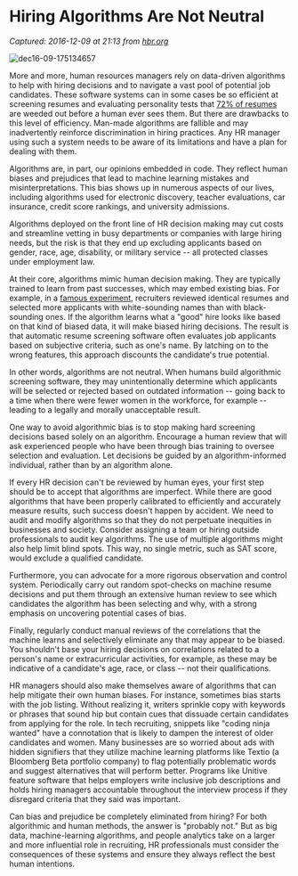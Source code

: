 # Hiring Algorithms Are Not Neutral

_Captured: 2016-12-09 at 21:13 from [hbr.org](https://hbr.org/2016/12/hiring-algorithms-are-not-neutral)_

![dec16-09-175134657](https://hbr.org/resources/images/article_assets/2016/12/dec16-09-175134657-850x478.jpg)

More and more, human resources managers rely on data-driven algorithms to help with hiring decisions and to navigate a vast pool of potential job candidates. These software systems can in some cases be so efficient at screening resumes and evaluating personality tests that [72% of resumes](https://www.accesswire.com/436847/72-of-Resumes-are-Never-Seen-by-Employers) are weeded out before a human ever sees them. But there are drawbacks to this level of efficiency. Man-made algorithms are fallible and may inadvertently reinforce discrimination in hiring practices. Any HR manager using such a system needs to be aware of its limitations and have a plan for dealing with them.

Algorithms are, in part, our opinions embedded in code. They reflect human biases and prejudices that lead to machine learning mistakes and misinterpretations. This bias shows up in numerous aspects of our lives, including algorithms used for electronic discovery, teacher evaluations, car insurance, credit score rankings, and university admissions.

Algorithms deployed on the front line of HR decision making may cut costs and streamline vetting in busy departments or companies with large hiring needs, but the risk is that they end up excluding applicants based on gender, race, age, disability, or military service -- all protected classes under employment law.

At their core, algorithms mimic human decision making. They are typically trained to learn from past successes, which may embed existing bias. For example, in a [famous experiment](http://www.nber.org/papers/w9873), recruiters reviewed identical resumes and selected more applicants with white-sounding names than with black-sounding ones. If the algorithm learns what a "good" hire looks like based on that kind of biased data, it will make biased hiring decisions. The result is that automatic resume screening software often evaluates job applicants based on subjective criteria, such as one's name. By latching on to the wrong features, this approach discounts the candidate's true potential.

In other words, algorithms are not neutral. When humans build algorithmic screening software, they may unintentionally determine which applicants will be selected or rejected based on outdated information -- going back to a time when there were fewer women in the workforce, for example -- leading to a legally and morally unacceptable result.

One way to avoid algorithmic bias is to stop making hard screening decisions based solely on an algorithm. Encourage a human review that will ask experienced people who have been through bias training to oversee selection and evaluation. Let decisions be guided by an algorithm-informed individual, rather than by an algorithm alone.

If every HR decision can't be reviewed by human eyes, your first step should be to accept that algorithms are imperfect. While there are good algorithms that have been properly calibrated to efficiently and accurately measure results, such success doesn't happen by accident. We need to audit and modify algorithms so that they do not perpetuate inequities in businesses and society. Consider assigning a team or hiring outside professionals to audit key algorithms. The use of multiple algorithms might also help limit blind spots. This way, no single metric, such as SAT score, would exclude a qualified candidate.

Furthermore, you can advocate for a more rigorous observation and control system. Periodically carry out random spot-checks on machine resume decisions and put them through an extensive human review to see which candidates the algorithm has been selecting and why, with a strong emphasis on uncovering potential cases of bias.

Finally, regularly conduct manual reviews of the correlations that the machine learns and selectively eliminate any that may appear to be biased. You shouldn't base your hiring decisions on correlations related to a person's name or extracurricular activities, for example, as these may be indicative of a candidate's age, race, or class -- not their qualifications.

HR managers should also make themselves aware of algorithms that can help mitigate their own human biases. For instance, sometimes bias starts with the job listing. Without realizing it, writers sprinkle copy with keywords or phrases that sound hip but contain cues that dissuade certain candidates from applying for the role. In tech recruiting, snippets like "coding ninja wanted" have a connotation that is likely to dampen the interest of older candidates and women. Many businesses are so worried about ads with hidden signifiers that they utilize machine learning platforms like Textio (a Bloomberg Beta portfolio company) to flag potentially problematic words and suggest alternatives that will perform better. Programs like Unitive feature software that helps employers write inclusive job descriptions and holds hiring managers accountable throughout the interview process if they disregard criteria that they said was important.

Can bias and prejudice be completely eliminated from hiring? For both algorithmic and human methods, the answer is "probably not." But as big data, machine-learning algorithms, and people analytics take on a larger and more influential role in recruiting, HR professionals must consider the consequences of these systems and ensure they always reflect the best human intentions.
